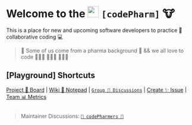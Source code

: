 # Welcome to the [<img src='https://codetracklift.github.io/codeTrackLift/logos/giphyPharma2Code.gif' alt='codeByPete logo' width='30'>](https://www.codebypete.com) **```[codePharm]```** 🐮

This is a place for new and upcoming software developers to practice 🤝 collaborative coding 💻

> 🧪 Some of us come from a pharma background 💊 && we all love to code 🧑🏻‍💻 👩🏼‍💻 👨🏻‍💻

## [Playground] Shortcuts

[Project 🤝 Board](https://github.com/orgs/codepharm/projects/1) | [Wiki 📝 Notepad](https://github.com/codepharm/playground/wiki) | [```Group 💬 Discussions```](https://github.com/codepharm/playground/discussions) | [Create ✨ Issue](https://github.com/codepharm/playground/issues) | [Team 📊 Metrics](https://github.com/codepharm/playground/pulse) 

##

> Maintainer Discussions: [```🐓 codePharmers 🚜```](https://github.com/orgs/codepharm/teams/codepharmers)
